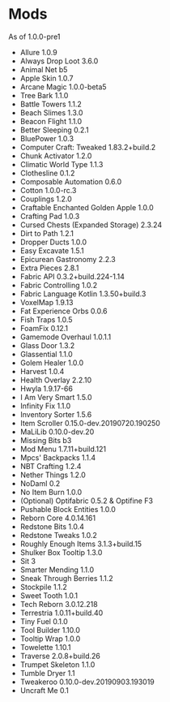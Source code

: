 # Mods
As of 1.0.0-pre1
* Allure 1.0.9
* Always Drop Loot 3.6.0
* Animal Net b5
* Apple Skin 1.0.7
* Arcane Magic 1.0.0-beta5
* Tree Bark 1.1.0
* Battle Towers 1.1.2
* Beach Slimes 1.3.0
* Beacon Flight 1.1.0
* Better Sleeping 0.2.1
* BluePower 1.0.3
* Computer Craft: Tweaked 1.83.2+build.2
* Chunk Activator 1.2.0
* Climatic World Type 1.1.3
* Clothesline 0.1.2
* Composable Automation 0.6.0
* Cotton 1.0.0-rc.3
* Couplings 1.2.0
* Craftable Enchanted Golden Apple 1.0.0
* Crafting Pad 1.0.3
* Cursed Chests (Expanded Storage) 2.3.24
* Dirt to Path 1.2.1
* Dropper Ducts 1.0.0
* Easy Excavate 1.5.1
* Epicurean Gastronomy 2.2.3
* Extra Pieces 2.8.1
* Fabric API 0.3.2+build.224-1.14
* Fabric Controlling 1.0.2
* Fabric Language Kotlin 1.3.50+build.3
* VoxelMap 1.9.13
* Fat Experience Orbs 0.0.6
* Fish Traps 1.0.5
* FoamFix 0.12.1
* Gamemode Overhaul 1.0.1.1
* Glass Door 1.3.2
* Glassential 1.1.0
* Golem Healer 1.0.0
* Harvest 1.0.4
* Health Overlay 2.2.10
* Hwyla 1.9.17-66
* I Am Very Smart 1.5.0
* Infinity Fix 1.1.0
* Inventory Sorter 1.5.6
* Item Scroller 0.15.0-dev.20190720.190250
* MaLiLib 0.10.0-dev.20
* Missing Bits b3
* Mod Menu 1.7.11+build.121
* Mpcs' Backpacks 1.1.4
* NBT Crafting 1.2.4
* Nether Things 1.2.0
* NoDamI 0.2
* No Item Burn 1.0.0
* (Optional) Optifabric 0.5.2 & Optifine F3
* Pushable Block Entities 1.0.0
* Reborn Core 4.0.14.161
* Redstone Bits 1.0.4
* Redstone Tweaks 1.0.2
* Roughly Enough Items 3.1.3+build.15
* Shulker Box Tooltip 1.3.0
* Sit 3
* Smarter Mending 1.1.0
* Sneak Through Berries 1.1.2
* Stockpile 1.1.2
* Sweet Tooth 1.0.1
* Tech Reborn 3.0.12.218
* Terrestria 1.0.11+build.40
* Tiny Fuel 0.1.0
* Tool Builder 1.10.0
* Tooltip Wrap 1.0.0
* Towelette 1.10.1
* Traverse 2.0.8+build.26
* Trumpet Skeleton 1.1.0
* Tumble Dryer 1.1
* Tweakeroo 0.10.0-dev.20190903.193019
* Uncraft Me 0.1
